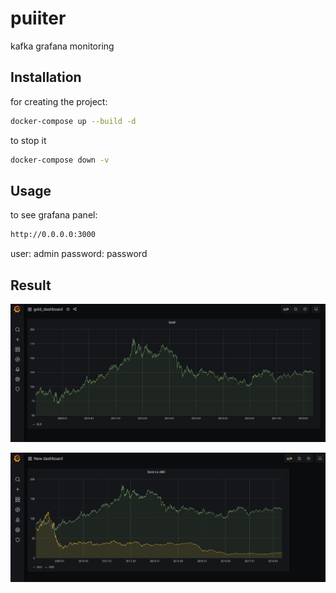 # puiiter
kafka grafana monitoring

## Installation

for creating the project:
```bash
docker-compose up --build -d
```
to stop it
```bash
docker-compose down -v
```

## Usage

to see grafana panel:
```bash
http://0.0.0.0:3000
```
user: admin
password: password
## Result

![alt text](https://github.com/arezamoosavi/puiiter/blob/master/photo/gold_dash.jpeg?raw=true)

![alt text](https://github.com/arezamoosavi/puiiter/blob/master/photo/gold_us_dash.jpeg?raw=true)